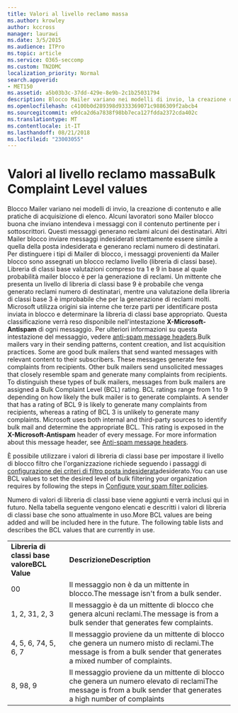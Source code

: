 ```yaml
---
title: Valori al livello reclamo massa
ms.author: krowley
author: kccross
manager: laurawi
ms.date: 3/5/2015
ms.audience: ITPro
ms.topic: article
ms.service: O365-seccomp
ms.custom: TN2DMC
localization_priority: Normal
search.appverid:
- MET150
ms.assetid: a5b03b3c-37dd-429e-8e9b-2c1b25031794
description: Blocco Mailer variano nei modelli di invio, la creazione di contenuto e alle pratiche di acquisizione di elenco. Alcuni lavoratori sono Mailer blocco buona che inviano intendeva i messaggi con il contenuto pertinente per i sottoscrittori. Questi messaggi generano reclami alcuni dei destinatari. Altri Mailer blocco inviare messaggi indesiderati strettamente essere simile a quella della posta indesiderata e generano reclami numero di destinatari. Per distinguere i tipi di Mailer di blocco, i messaggi provenienti da Mailer blocco sono assegnati un blocco reclamo livello (libreria di classi base). Libreria di classi base valutazioni compreso tra 1 e 9 in base al quale probabilità mailer blocco è per la generazione di reclami. Un mittente che presenta un livello di libreria di classi base 9 è probabile che venga generato reclami numero di destinatari, mentre una valutazione della libreria di classi base 3 è improbabile che per la generazione di reclami molti. Microsoft utilizza origini sia interne che terze parti per identificare posta inviata in blocco e determinare la libreria di classi base appropriato. Questa classificazione verrà reso disponibile nell'intestazione X-Microsoft-Antispam di ogni messaggio. Per ulteriori informazioni su questa intestazione del messaggio, vedere anti-spam message headers.
ms.openlocfilehash: c4100b0d289398d9333369071c9886309f2abcb4
ms.sourcegitcommit: e9dca2d6a7838f98bb7eca127fdda2372cda402c
ms.translationtype: MT
ms.contentlocale: it-IT
ms.lasthandoff: 08/21/2018
ms.locfileid: "23003055"
---
```

# <a name="bulk-complaint-level-values"></a><span data-ttu-id="97b0e-112">Valori al livello reclamo massa</span><span class="sxs-lookup"><span data-stu-id="97b0e-112">Bulk Complaint Level values</span></span>

<span data-ttu-id="97b0e-p102">Blocco Mailer variano nei modelli di invio, la creazione di contenuto e alle pratiche di acquisizione di elenco. Alcuni lavoratori sono Mailer blocco buona che inviano intendeva i messaggi con il contenuto pertinente per i sottoscrittori. Questi messaggi generano reclami alcuni dei destinatari. Altri Mailer blocco inviare messaggi indesiderati strettamente essere simile a quella della posta indesiderata e generano reclami numero di destinatari. Per distinguere i tipi di Mailer di blocco, i messaggi provenienti da Mailer blocco sono assegnati un blocco reclamo livello (libreria di classi base). Libreria di classi base valutazioni compreso tra 1 e 9 in base al quale probabilità mailer blocco è per la generazione di reclami. Un mittente che presenta un livello di libreria di classi base 9 è probabile che venga generato reclami numero di destinatari, mentre una valutazione della libreria di classi base 3 è improbabile che per la generazione di reclami molti. Microsoft utilizza origini sia interne che terze parti per identificare posta inviata in blocco e determinare la libreria di classi base appropriato. Questa classificazione verrà reso disponibile nell'intestazione **X-Microsoft-Antispam** di ogni messaggio. Per ulteriori informazioni su questa intestazione del messaggio, vedere [anti-spam message headers](anti-spam-message-headers.md).</span><span class="sxs-lookup"><span data-stu-id="97b0e-p102">Bulk mailers vary in their sending patterns, content creation, and list acquisition practices. Some are good bulk mailers that send wanted messages with relevant content to their subscribers. These messages generate few complaints from recipients. Other bulk mailers send unsolicited messages that closely resemble spam and generate many complaints from recipients. To distinguish these types of bulk mailers, messages from bulk mailers are assigned a Bulk Complaint Level (BCL) rating. BCL ratings range from 1 to 9 depending on how likely the bulk mailer is to generate complaints. A sender that has a rating of BCL 9 is likely to generate many complaints from recipients, whereas a rating of BCL 3 is unlikely to generate many complaints. Microsoft uses both internal and third-party sources to identify bulk mail and determine the appropriate BCL. This rating is exposed in the **X-Microsoft-Antispam** header of every message. For more information about this message header, see [Anti-spam message headers](anti-spam-message-headers.md).</span></span> 
  
<span data-ttu-id="97b0e-123">È possibile utilizzare i valori di libreria di classi base per impostare il livello di blocco filtro che l'organizzazione richiede seguendo i passaggi di [configurazione dei criteri di filtro posta indesiderata](configure-your-spam-filter-policies.md)desiderato.</span><span class="sxs-lookup"><span data-stu-id="97b0e-123">You can use BCL values to set the desired level of bulk filtering your organization requires by following the steps in [Configure your spam filter policies](configure-your-spam-filter-policies.md).</span></span>
  
<span data-ttu-id="97b0e-p103">Numero di valori di libreria di classi base viene aggiunti e verrà inclusi qui in futuro. Nella tabella seguente vengono elencati e descritti i valori di libreria di classi base che sono attualmente in uso.</span><span class="sxs-lookup"><span data-stu-id="97b0e-p103">More BCL values are being added and will be included here in the future. The following table lists and describes the BCL values that are currently in use.</span></span>
  
|||
|:-----|:-----|
|<span data-ttu-id="97b0e-126">**Libreria di classi base valore**</span><span class="sxs-lookup"><span data-stu-id="97b0e-126">**BCL Value**</span></span> <br/> |<span data-ttu-id="97b0e-127">**Descrizione**</span><span class="sxs-lookup"><span data-stu-id="97b0e-127">**Description**</span></span> <br/> |
|<span data-ttu-id="97b0e-128">0</span><span class="sxs-lookup"><span data-stu-id="97b0e-128">0</span></span>  <br/> |<span data-ttu-id="97b0e-129">Il messaggio non è da un mittente in blocco.</span><span class="sxs-lookup"><span data-stu-id="97b0e-129">The message isn't from a bulk sender.</span></span>  <br/> |
|<span data-ttu-id="97b0e-130">1, 2, 3</span><span class="sxs-lookup"><span data-stu-id="97b0e-130">1, 2, 3</span></span>  <br/> |<span data-ttu-id="97b0e-131">Il messaggio è da un mittente di blocco che genera alcuni reclami.</span><span class="sxs-lookup"><span data-stu-id="97b0e-131">The message is from a bulk sender that generates few complaints.</span></span>  <br/> |
|<span data-ttu-id="97b0e-132">4, 5, 6, 7</span><span class="sxs-lookup"><span data-stu-id="97b0e-132">4, 5, 6, 7</span></span>  <br/> |<span data-ttu-id="97b0e-133">Il messaggio proviene da un mittente di blocco che genera un numero misto di reclami.</span><span class="sxs-lookup"><span data-stu-id="97b0e-133">The message is from a bulk sender that generates a mixed number of complaints.</span></span>  <br/> |
|<span data-ttu-id="97b0e-134">8, 9</span><span class="sxs-lookup"><span data-stu-id="97b0e-134">8, 9</span></span>  <br/> |<span data-ttu-id="97b0e-135">Il messaggio proviene da un mittente di blocco che genera un numero elevato di reclami</span><span class="sxs-lookup"><span data-stu-id="97b0e-135">The message is from a bulk sender that generates a high number of complaints</span></span>  <br/> |
   

